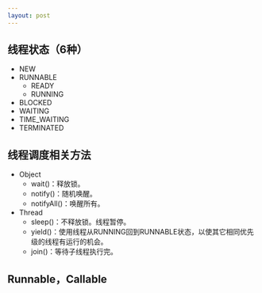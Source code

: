 ```yaml
---
layout: post
---
```



## 线程状态（6种）

- NEW
- RUNNABLE
    - READY
    - RUNNING
- BLOCKED
- WAITING
- TIME_WAITING
- TERMINATED

## 线程调度相关方法

- Object
    - wait()：释放锁。
    - notify()：随机唤醒。
    - notifyAll()：唤醒所有。
- Thread
    - sleep()：不释放锁。线程暂停。
    - yield()：使用线程从RUNNING回到RUNNABLE状态，以使其它相同优先级的线程有运行的机会。
    - join()：等待子线程执行完。
    
## Runnable，Callable
